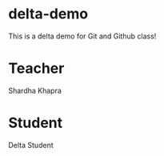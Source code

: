 # delta-demo
This is a delta demo for Git and Github class!
# Teacher
Shardha Khapra
# Student 
Delta Student
